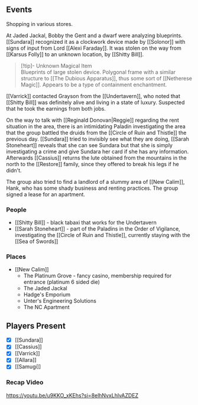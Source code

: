 ## Events
Shopping in various stores.

At Jaded Jackal, Bobby the Gent and a dwarf were analyzing blueprints. [[Sundara]] recognized it as a clockwork device made by [[Solonor]] with signs of input from Lord [[Alexi Faraday]]. It was stolen on the way from [[Karsus Folly]] to an unknown location, by [[Shitty Bill]]. 

> [!tip]- Unknown Magical Item  
> Blueprints of large stolen device. Polygonal frame with a similar structure to [[The Dubious Apparatus]], thus some sort of [[Netherese Magic]]. Appears to be a type of containment enchantment.

[[Varrick]] contacted Grayson from the [[Undertavern]], who noted that [[Shitty Bill]] was definitely alive and living in a state of luxury. Suspected that he took the earnings from both jobs. 

On the way to talk with [[Reginald Donovan|Reggie]] regarding the rent situation in the area, there is an intimidating Paladin investigating the area that the group battled the druids from the [[Circle of Ruin and Thistle]] the previous day. [[Sundara]] tried to invisibly see what they are doing, [[Sarah Stoneheart]] reveals that she can see Sundara but that she is simply investigating a crime and give Sundara her card if she has any information. Afterwards [[Cassius]] returns the lute obtained from the mountains in the north to the [[Restore]] family, since they offered to break his legs if he didn't.

The group also tried to find a landlord of a slummy area of [[New Calim]], Hank, who has some shady business and renting practices. The group signed a lease for an apartment.

### People
- [[Shitty Bill]] - black tabaxi that works for the Undertavern
- [[Sarah Stoneheart]] - part of the Paladins in the Order of Vigilance, investigating the [[Circle of Ruin and Thistle]], currently staying with the [[Sea of Swords]] 

### Places 
- [[New Calim]] 
	- The Platinum Grove - fancy casino, membership required for entrance (platinum 6 sided die)
	- The Jaded Jackal
	- Hadge's Emporium
	- Unter's Engineering Solutions
	- The NC Apartment 

## Players Present
- [x] [[Sundara]] 
- [x] [[Cassius]] 
- [x] [[Varrick]] 
- [x] [[Allara]] 
- [x] [[Samugi]] 

### Recap Video

https://youtu.be/u9KKO_xKEhs?si=8elhNvxLhlvAZDEZ